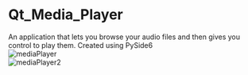 # Qt_Media_Player
An application that lets you browse your audio files and then gives you control to play them. Created using PySide6<br>
![mediaPlayer](https://github.com/HaydenGuy/Qt_Media_Player/assets/89313425/77fec916-e173-4fe4-90f0-6ae1f27ec20f)<br>
![mediaPlayer2](https://github.com/HaydenGuy/Qt_Media_Player/assets/89313425/15c74384-c82e-4b66-87aa-6920b4ea6abf)
